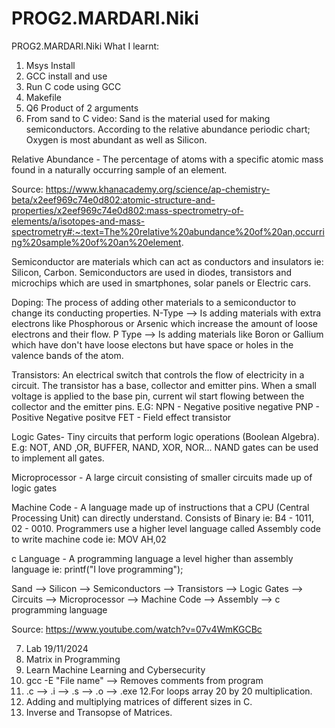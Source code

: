 # PROG2.MARDARI.Niki
PROG2.MARDARI.Niki
What I learnt:
1. Msys Install
2. GCC install and use
3. Run C code using GCC
4. Makefile
5. Q6 Product of 2 arguments
6. From sand to C video:
Sand is the material used for making semiconductors.
According to the relative abundance periodic chart; Oxygen is most abundant as well as Silicon. 

Relative Abundance - The percentage of atoms with a specific atomic mass found in a naturally occurring sample of an element.

Source: https://www.khanacademy.org/science/ap-chemistry-beta/x2eef969c74e0d802:atomic-structure-and-properties/x2eef969c74e0d802:mass-spectrometry-of-elements/a/isotopes-and-mass-spectrometry#:~:text=The%20relative%20abundance%20of%20an,occurring%20sample%20of%20an%20element.

Semiconductor are materials which can act as conductors and insulators ie: Silicon, Carbon.
Semiconductors are used in diodes, transistors and microchips which are used in smartphones, solar panels or Electric cars.

Doping: The process of adding other materials to a semiconductor to change its conducting properties.
N-Type --> Is adding materials with extra electrons like Phosphorous or Arsenic which increase the amount of loose electrons and their flow.
P Type -->  Is adding materials like Boron or Gallium which have don't have loose electons but have space or holes in the valence bands of the atom.

Transistors: An electrical switch that controls the flow of electricity in a circuit. The transistor has a base, collector and emitter pins. When a small voltage is applied to the base pin, current wil start flowing between the collector and the emitter pins.
E.G: NPN - Negative positive negative 
     PNP - Positive Negative positve 
     FET - Field effect transistor 

Logic Gates- Tiny circuits that perform logic operations (Boolean Algebra).  
E.g: NOT, AND ,OR, BUFFER, NAND, XOR, NOR...
NAND gates can be used to implement all gates. 

Microprocessor - A large circuit consisting of smaller circuits made up of logic gates 

Machine Code - A language made up of instructions that a CPU (Central Processing Unit) can directly understand. Consists of Binary ie: B4 - 1011, 02 - 0010. Programmers use a higher level language called Assembly code to write machine code ie: MOV AH,02

c Language - A programming language a level higher than assembly language ie: printf("I love programming");

Sand --> Silicon --> Semiconductors --> Transistors --> Logic Gates --> Circuits --> Microprocessor --> Machine Code --> Assembly --> c programming language 

Source: https://www.youtube.com/watch?v=07v4WmKGCBc


7. Lab 19/11/2024
8. Matrix  in Programming 
9. Learn Machine Learning and Cybersecurity
10. gcc -E "File name" --> Removes comments from program
11. .c --> .i --> .s --> .o --> .exe
12.For loops array 20 by 20 multiplication.
13. Adding and multiplying matrices of different sizes in C.
14. Inverse and Transopse of Matrices.
<Work in progress>
